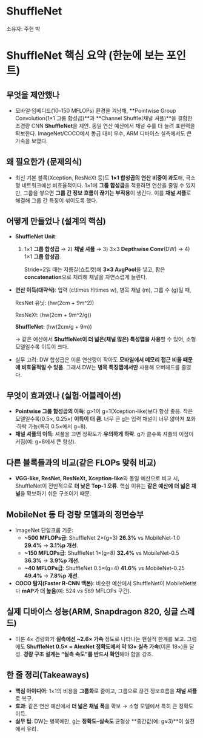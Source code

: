 # ShuffleNet

소유자: 주헌 박

# ShuffleNet 핵심 요약 (한눈에 보는 포인트)

## 무엇을 제안했나

- 모바일·임베디드(10–150 MFLOPs) 환경을 겨냥해, **Pointwise Group Convolution(1×1 그룹 합성곱)**과 **Channel Shuffle(채널 셔플)**을 결합한 초경량 CNN **ShuffleNet**을 제안. 동일 연산 예산에서 채널 수를 더 늘려 표현력을 확보한다. ImageNet/COCO에서 동급 대비 우수, ARM 디바이스 실측에서도 큰 가속을 보였다.

## 왜 필요한가 (문제의식)

- 최신 기본 블록(Xception, ResNeXt 등)도 **1×1 합성곱의 연산 비중이 과도**해, 극소형 네트워크에선 비효율적이다. 1×1에 **그룹 합성곱**을 적용하면 연산을 줄일 수 있지만, 그룹을 쌓으면 **그룹 간 정보 흐름이 끊기는 부작용**이 생긴다. 이를 **채널 셔플**로 해결해 그룹 간 특징이 섞이도록 했다.

## 어떻게 만들었나 (설계의 핵심)

- **ShuffleNet Unit**:
    1. 1×1 **그룹 합성곱** → 2) **채널 셔플** → 3) 3×3 **Depthwise Conv**(DW) → 4) 1×1 **그룹 합성곱**.
        
        Stride=2일 때는 지름길(쇼트컷)에 **3×3 AvgPool**을 넣고, 합은 **concatenation**으로 처리해 채널을 자연스럽게 늘린다.
        
- **연산 이득(대략식)**: 입력 (c\times h\times w), 병목 채널 (m), 그룹 수 (g)일 때,
    
    ResNet 유닛: (hw(2cm + 9m^2))
    
    ResNeXt: (hw(2cm + 9m^2/g))
    
    **ShuffleNet**: (hw(2cm/g + 9m))
    
    → 같은 예산에서 **ShuffleNet이 더 넓은(채널 많은) 특성맵을 사용**할 수 있어, 소형 모델일수록 이득이 크다.
    
- 실무 고려: DW 합성곱은 이론 연산량이 작아도 **모바일에서 메모리 접근 비율 때문에 비효율적일 수 있음**. 그래서 DW는 **병목 특징맵에서만** 사용해 오버헤드를 줄였다.

## 무엇이 효과였나 (실험·어블레이션)

- **Pointwise 그룹 합성곱의 이득**: g>1이 g=1(Xception-like)보다 항상 좋음. 작은 모델일수록(0.5×, 0.25×) **이득이 더 큼**. 너무 큰 g는 입력 채널이 너무 얇아져 포화·하락 가능(특히 0.5×에서 g=8).
- **채널 셔플의 이득**: 셔플을 끄면 정확도가 **유의하게 하락**. g가 클수록 셔플의 이점이 커짐(예: g=8에서 큰 향상).

## 다른 블록들과의 비교(같은 FLOPs 맞춰 비교)

- **VGG-like, ResNet, ResNeXt, Xception-like**와 동일 예산으로 비교 시, ShuffleNet이 전반적으로 **더 낮은 Top-1 오류**. 핵심 이유는 **같은 예산에 더 넓은 채널**을 확보하기 쉬운 구조이기 때문.

## MobileNet 등 타 경량 모델과의 정면승부

- ImageNet 단일크롭 기준:
    - **~500 MFLOPs급**: ShuffleNet 2×(g=3) **26.3%** vs MobileNet-1.0 **29.4%** → **3.1%p 개선**.
    - **~150 MFLOPs급**: ShuffleNet 1×(g=8) **32.4%** vs MobileNet-0.5 **36.3%** → **3.9%p 개선**.
    - **~40 MFLOPs급**: ShuffleNet 0.5×(g=4) **41.6%** vs MobileNet-0.25 **49.4%** → **7.8%p 개선**.
- **COCO 탐지(Faster R-CNN 백본)**: 비슷한 예산에서 ShuffleNet이 MobileNet보다 **mAP가 더 높음**(예: 524 vs 569 MFLOPs 구간).

## 실제 디바이스 성능(ARM, Snapdragon 820, 싱글 스레드)

- 이론 4× 경량화가 **실측에선 ~2.6× 가속** 정도로 나타나는 현실적 한계를 보고. 그럼에도 **ShuffleNet 0.5× ≈ AlexNet 정확도에서 약 13× 실측 가속**(이론 18×)을 달성. **경량 구조 설계는 “실측 속도”를 반드시 확인**해야 함을 강조.

## 한 줄 정리(Takeaways)

- **핵심 아이디어**: 1×1의 비용을 **그룹화**로 줄이고, 그룹으로 끊긴 정보흐름을 **채널 셔플**로 복구.
- **효과**: 같은 연산 예산에서 **더 넓은 채널 폭**을 확보 → 소형 모델에서 특히 큰 정확도 이득.
- **실무 팁**: DW는 병목에만, g는 **정확도–실속도** 균형상 **중간값(예: g≈3)**이 실전에서 유리.